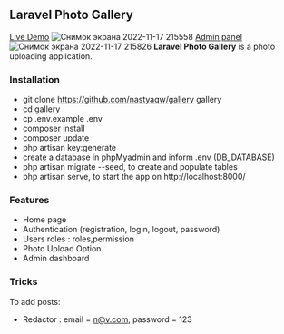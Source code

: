 ## Laravel Photo Gallery

[Live Demo]()
![Снимок экрана 2022-11-17 215558](https://user-images.githubusercontent.com/79269539/202521533-62a2598f-7f9f-4f1f-a836-a3cacddbd3ba.jpg)
[Admin panel](http://10.73.96.37:8000/admin)
![Снимок экрана 2022-11-17 215826](https://user-images.githubusercontent.com/79269539/202521989-015d0f58-d0bd-4b41-ab46-7d1479d96e8c.jpg)
**Laravel Photo Gallery** is a photo uploading application.

### Installation

- git clone https://github.com/nastyaqw/gallery gallery
- cd gallery
- cp .env.example .env
- composer install
- composer update
- php artisan key:generate
- create a database in phpMyadmin and inform .env (DB_DATABASE)
- php artisan migrate --seed, to create and populate tables
- php artisan serve, to start the app on http://localhost:8000/

### Features

-   Home page
-   Authentication (registration, login, logout, password)
-   Users roles : roles,permission
-   Photo Upload Option
-   Admin dashboard


### Tricks

To add posts:

-   Redactor : email = n@v.com, password = 123

